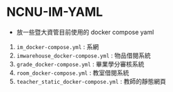# NCNU-IM-YAML
- 放一些暨大資管目前使用的 docker compose yaml

1. `im_docker-compose.yml` : 系網
2. `imwarehouse_docker-compose.yml` : 物品借閱系統
3. `grade_docker-compose.yml` : 畢業學分審核系統
4. `room_docker-compose.yml` : 教室借閱系統
5. `teacher_static_docker-compose.yml` : 教師的靜態網頁
